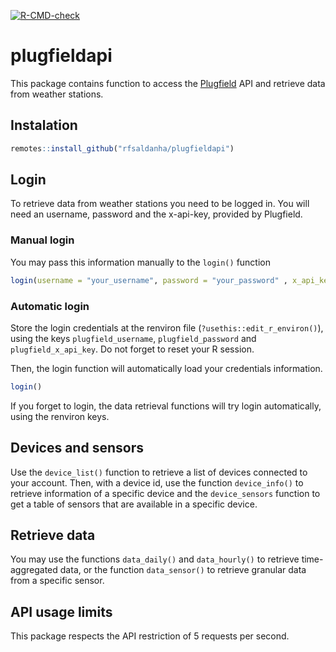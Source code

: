 <!-- badges: start -->
[![R-CMD-check](https://github.com/rfsaldanha/plugfieldapi/actions/workflows/R-CMD-check.yaml/badge.svghttps://github.com/rfsaldanha/plugfieldapi/actions/workflows/R-CMD-check.yaml/badge.svghttps://github.com/rfsaldanha/plugfieldapi/actions/workflows/R-CMD-check.yaml/badge.svg)](https://github.com/rfsaldanha/plugfieldapi/actions/workflows/R-CMD-check.yaml)
<!-- badges: end -->

# plugfieldapi

This package contains function to access the [Plugfield](https://portal.plugfield.com.br/) API and retrieve data from weather stations.

## Instalation

```r
remotes::install_github("rfsaldanha/plugfieldapi")
```

## Login

To retrieve data from weather stations you need to be logged in. You will need an username, password and the x-api-key, provided by Plugfield. 

### Manual login

You may pass this information manually to the `login()` function

```r
login(username = "your_username", password = "your_password" , x_api_key = "your_x_api_key")
```

### Automatic login

Store the login credentials at the renviron file (`?usethis::edit_r_environ()`), using the keys `plugfield_username`, `plugfield_password` and `plugfield_x_api_key`. Do not forget to reset your R session.

Then, the login function will automatically load your credentials information.

```r
login()
```

If you forget to login, the data retrieval functions will try login automatically, using the renviron keys.

## Devices and sensors

Use the `device_list()` function to retrieve a list of devices connected to your account. Then, with a device id, use the function `device_info()` to retrieve information of a specific device and the `device_sensors` function to get a table of sensors that are available in a specific device.

## Retrieve data

You may use the functions `data_daily()` and `data_hourly()` to retrieve time-aggregated data, or the function `data_sensor()` to retrieve granular data from a specific sensor.

## API usage limits
This package respects the API restriction of 5 requests per second.